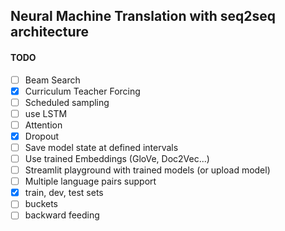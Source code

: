 ## Neural Machine Translation with seq2seq architecture



#### TODO

- [ ] Beam Search
- [X] Curriculum Teacher Forcing
- [ ] Scheduled sampling
- [ ] use LSTM
- [ ] Attention
- [X] Dropout
- [ ] Save model state at defined intervals
- [ ] Use trained Embeddings (GloVe, Doc2Vec...)
- [ ] Streamlit playground with trained models (or upload model)
- [ ] Multiple language pairs support
- [X] train, dev, test sets
- [ ] buckets
- [ ] backward feeding
